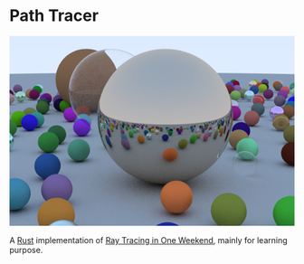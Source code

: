 # Path Tracer

![result](output.png)

A [Rust](https://www.rust-lang.org) implementation of [Ray Tracing in One Weekend](https://in1weekend.blogspot.com/2016/01/ray-tracing-in-one-weekend.html), mainly for learning purpose.